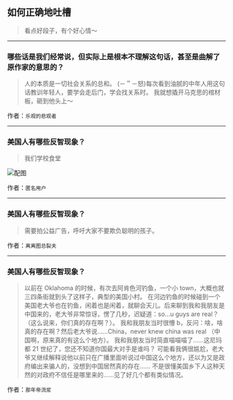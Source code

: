 ## 如何正确地吐槽

> 看点好段子，有个好心情～


 
---

### 哪些话是我们经常说，但实际上是根本不理解这句话，甚至是曲解了原作家的意思的？

> 人的本质是一切社会关系的总和。
> (－＂－怒)每次看到油腻的中年人用这句话教训年轻人，要学会走后门，学会找关系时。
> 我就想撬开马克思的棺材板，砸到他头上～


作者：`乐观的悲观者`

---

### 美国人有哪些反智现象？

> 我们学校食堂



![配图](http://pic2.zhimg.com/70/v2-2a752ef08b3b4915e753e5d881ea5ef5_b.jpg)


作者：`匿名用户`

---

### 美国人有哪些反智现象？

> 需要拍公益广告，呼吁大家不要欺负聪明的孩子。


作者：`离离图总裂夫`

---

### 美国人有哪些反智现象？

> 以前在 Oklahoma 的时候，有次去阿肯色河钓鱼，一个小 town，大概也就三四条街就到头了这样子，典型的美国小村。
> 在河边钓鱼的时候碰到一个美国老大爷也在钓鱼，闲着也是闲着，就聊会天儿。后来聊到我和我朋友是中国来的，老大爷非常惊讶，愣了几秒，迟疑道：so...u guys are real？（这么说来，你们真的存在啊？）。
> 我和我朋友当时很懵 b，反问：啥，啥真的存在啊？然后老大爷说……China，never knew china was real （中国啊，原来真的有这么个地方）。
> 我和我朋友当时简直喵喵喵了……这尼玛都 21 世纪了，您还不知道你国最大对手是谁吗？
> 可能看我俩很尴尬，老大爷又继续解释说他以前只在广播里面听说过中国这么个地方，还以为又是政府编出来骗人的，没想到中国居然真的存在……
> 不是很懂美国乡下人这种天然的对政府不信任是哪里来的……见了好几个都有类似情况。


作者：`那年帝流浆`